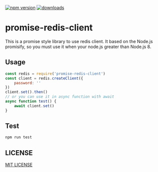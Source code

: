 [![npm version](https://img.shields.io/npm/v/promise-redis-client.svg?style=flat)](https://www.npmjs.com/package/promise-redis-client) [![downloads](https://img.shields.io/npm/dt/promise-redis-client.svg)](https://www.npmjs.com/package/kitty-fetch-file)

# promise-redis-client

This is a promise style library to use redis client. It based on the Node.js promisify, so you must use it when your node.js greater than Node.js 8.


## Usage

```js
const redis = require('promise-redis-client')
const client = redis.createClient({
    password: ''
})
client.set().then()
// or you can use it in async function with await
async function test() {
    await client.set()
}
```

## Test

```js
npm run test
```

## LICENSE

[MIT LICENSE](./LICENSE)